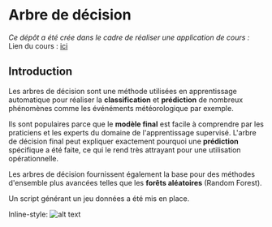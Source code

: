 # Arbre de décision
*Ce dépôt a été crée dans le cadre de réaliser une application de cours :*
Lien du cours : [ici](http://www.math-info.univ-paris5.fr/~bouzy/Doc/AA1/InductionDecisionTree.pdf)

## Introduction

Les arbres de décision sont une méthode utilisées en apprentissage automatique pour réaliser la **classification** et **prédiction** de nombreux phénomènes comme les événéments météorologique par exemple.  

Ils sont populaires parce que le **modèle final** est facile à comprendre par les praticiens et les experts du domaine de l'apprentissage supervisé. L'arbre de décision final peut expliquer exactement pourquoi une **prédiction** spécifique a été faite, ce qui le rend très attrayant pour une utilisation opérationnelle.

Les arbres de décision fournissent également la base pour des méthodes d'ensemble plus avancées telles que les **forêts aléatoires** (Random Forest).

Un script générant un jeu données a été mis en place.

Inline-style: 
![alt text](http://crsouza.com/wp-content/uploads/2012/01/image_thumb-25255B16-25255D.png "Exemple")


